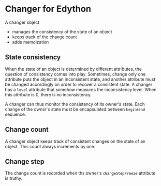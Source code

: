 # Changer for Edython

A changer object

* manages the consistency of the state of an object
* keeps track of the change count
* adds memoization

## State consistency

When the state of an object is determined by different attributes, the question of consistency comes into play. Sometimes, change only one attribute puts the object in an inconsistent state, and another attribute must be changed accordingly on order to recover a consistent state. A changer has a `level` attribute that somehow measures the inconsistency level. When this attribute is 0, there is no inconsistency.

A changer can thus monitor the consistency of its owner's state. Each change of the owner's state must be encapsulated between `begin`/`end` sequence.

## Change count

A changer object keeps track of consistent changes on the state of an object. This count always increments by one.

## Change step

The change count is recorded when ths owner's `changeStepFreeze` attribute is truthy. 